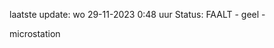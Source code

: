 laatste update: 
wo 29-11-2023  0:48   uur 
Status: FAALT - geel - 
<div class="service Y">microstation</div>